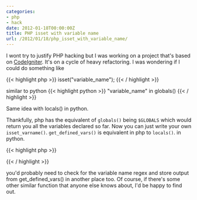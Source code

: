 ```yaml
---
categories:
- php
- hack
date: 2012-01-18T00:00:00Z
title: PHP isset with variable name
url: /2012/01/18/php_isset_with_variable_name/
---
```


I wont try to justify PHP hacking but I was working on a project that's based on [CodeIgniter](http://codeigniter.com). It's on a cycle of heavy refactoring. I was wondering if I could do something like 

{{< highlight php >}}
isset("variable_name");
{{< / highlight >}}

similar to  python
{{< highlight python >}}
"variable_name" in globals() 
{{< / highlight >}}

Same idea with locals() in python.

Thankfully, php has the equivalent of `globals()` being `$GLOBALS` which would return you all the variables declared so far. Now you can just write your own `isset_varname()`. `get_defined_vars()` is equivalent in php to `locals()`. in  python.


{{< highlight php >}}
<?php
function isset_varname($varname){
  return array_key_exists($varname, $GLOBALS);
}
$test= "test";
var_dump(isset_varname("test")); // should print bool(true)
var_dump(isset_varname("test2")); // should print bool(false)
?>
{{< / highlight >}}

you'd probably need to check for the variable name regex and store output from get_defined_vars() in another place too. Of course, if there's some other similar function that anyone else knows about, I'd be happy to find out.


